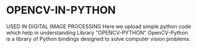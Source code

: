# OPENCV-IN-PYTHON
USED IN DIGITAL IMAGE PROCESSING
Here we upload simple python code which help in understanding Library "OPENCV-PYTHON"
OpenCV-Python is a library of Python bindings designed to solve computer vision problems.
